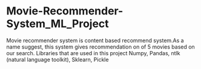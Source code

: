 # Movie-Recommender-System_ML_Project
 Movie recommender system is content based recommend system.As a name suggest, this system gives recommendation on of 5 movies based on our search. Libraries that are used in this project Numpy, Pandas, ntlk (natural language toolkit), Sklearn, Pickle
